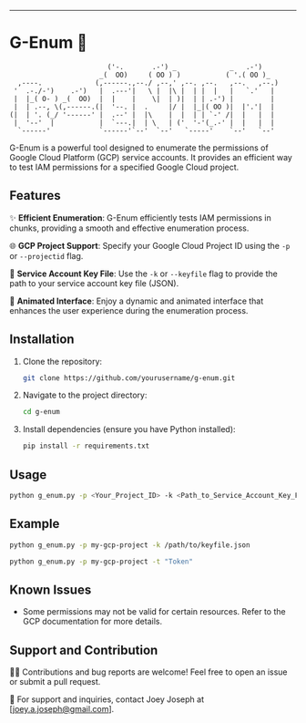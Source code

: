 ---

# G-Enum 🚀

```
                        ('-.       .-') _             _   .-')    
                      _(  OO)     ( OO ) )           ( '.( OO )_  
  ,----.             (,------.,--./ ,--,' ,--. ,--.   ,--.   ,--.)
 '  .-./-')    .-')   |  .---'|   \ |  |\ |  | |  |   |   `.'   | 
 |  |_( O- ) _(  OO)  |  |    |    \|  | )|  | | .-') |         | 
 |  | .--, \(,------.(|  '--. |  .     |/ |  |_|( OO )|  |'.'|  | 
(|  | '. (_/ '------' |  .--' |  |\    |  |  | | `-' /|  |   |  | 
 |  '--'  |           |  `---.|  | \   | ('  '-'(_.-' |  |   |  | 
  `------'            `------'`--'  `--'   `-----'    `--'   `--' 

```
G-Enum is a powerful tool designed to enumerate the permissions of Google Cloud Platform (GCP) service accounts. It provides an efficient way to test IAM permissions for a specified Google Cloud project.

## Features

✨ **Efficient Enumeration**: G-Enum efficiently tests IAM permissions in chunks, providing a smooth and effective enumeration process.

🌐 **GCP Project Support**: Specify your Google Cloud Project ID using the `-p` or `--projectid` flag.

🔑 **Service Account Key File**: Use the `-k` or `--keyfile` flag to provide the path to your service account key file (JSON).

🚀 **Animated Interface**: Enjoy a dynamic and animated interface that enhances the user experience during the enumeration process.

## Installation

1. Clone the repository:
   ```bash
   git clone https://github.com/yourusername/g-enum.git
   ```

2. Navigate to the project directory:
   ```bash
   cd g-enum
   ```

3. Install dependencies (ensure you have Python installed):
   ```bash
   pip install -r requirements.txt
   ```

## Usage

```bash
python g_enum.py -p <Your_Project_ID> -k <Path_to_Service_Account_Key_File.json> or -t <users' token>
```

## Example

```bash
python g_enum.py -p my-gcp-project -k /path/to/keyfile.json
```

```bash
python g_enum.py -p my-gcp-project -t "Token"
```

## Known Issues

- Some permissions may not be valid for certain resources. Refer to the GCP documentation for more details.

## Support and Contribution

👩‍💻 Contributions and bug reports are welcome! Feel free to open an issue or submit a pull request.

📧 For support and inquiries, contact Joey Joseph at [joey.a.joseph@gmail.com].

